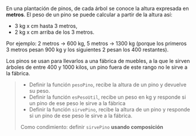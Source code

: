 En una plantación de pinos, de cada árbol se conoce la altura expresada en **metros**. El peso de un pino se puede calcular a partir de la altura así:

* 3 kg x cm hasta 3 metros,
* 2 kg x cm arriba de los 3 metros.

Por ejemplo: 2 metros -> 600 kg, 5 metros -> 1300 kg (porque los primeros 3 metros pesan 900 kg y los siguientes 2 pesan los 400 restantes).

Los pinos se usan para llevarlos a una fábrica de muebles, a la que le sirven árboles de entre 400 y 1000 kilos, un pino fuera de este rango no le sirve a la fábrica.

> * Definir la función ```pesoPino```, recibe la altura de un pino y devuelve su peso.
> * Definir la función ```esPesoUtil```, recibe un peso en kg y  responde si un pino de ese peso le sirve a la fábrica
> * Definir la función ```sirvePino```, recibe la altura de un pino y responde si un pino de ese peso le sirve a la fábrica.
> 
> Como condimiento: definir `sirvePino` **usando composición**
